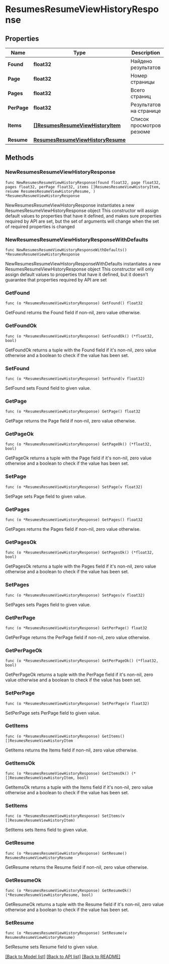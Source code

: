 # ResumesResumeViewHistoryResponse

## Properties

Name | Type | Description | Notes
------------ | ------------- | ------------- | -------------
**Found** | **float32** | Найдено результатов | 
**Page** | **float32** | Номер страницы | 
**Pages** | **float32** | Всего страниц | 
**PerPage** | **float32** | Результатов на странице | 
**Items** | [**[]ResumesResumeViewHistoryItem**](ResumesResumeViewHistoryItem.md) | Список просмотров резюме | 
**Resume** | [**ResumesResumeViewHistoryResume**](ResumesResumeViewHistoryResume.md) |  | 

## Methods

### NewResumesResumeViewHistoryResponse

`func NewResumesResumeViewHistoryResponse(found float32, page float32, pages float32, perPage float32, items []ResumesResumeViewHistoryItem, resume ResumesResumeViewHistoryResume, ) *ResumesResumeViewHistoryResponse`

NewResumesResumeViewHistoryResponse instantiates a new ResumesResumeViewHistoryResponse object
This constructor will assign default values to properties that have it defined,
and makes sure properties required by API are set, but the set of arguments
will change when the set of required properties is changed

### NewResumesResumeViewHistoryResponseWithDefaults

`func NewResumesResumeViewHistoryResponseWithDefaults() *ResumesResumeViewHistoryResponse`

NewResumesResumeViewHistoryResponseWithDefaults instantiates a new ResumesResumeViewHistoryResponse object
This constructor will only assign default values to properties that have it defined,
but it doesn't guarantee that properties required by API are set

### GetFound

`func (o *ResumesResumeViewHistoryResponse) GetFound() float32`

GetFound returns the Found field if non-nil, zero value otherwise.

### GetFoundOk

`func (o *ResumesResumeViewHistoryResponse) GetFoundOk() (*float32, bool)`

GetFoundOk returns a tuple with the Found field if it's non-nil, zero value otherwise
and a boolean to check if the value has been set.

### SetFound

`func (o *ResumesResumeViewHistoryResponse) SetFound(v float32)`

SetFound sets Found field to given value.


### GetPage

`func (o *ResumesResumeViewHistoryResponse) GetPage() float32`

GetPage returns the Page field if non-nil, zero value otherwise.

### GetPageOk

`func (o *ResumesResumeViewHistoryResponse) GetPageOk() (*float32, bool)`

GetPageOk returns a tuple with the Page field if it's non-nil, zero value otherwise
and a boolean to check if the value has been set.

### SetPage

`func (o *ResumesResumeViewHistoryResponse) SetPage(v float32)`

SetPage sets Page field to given value.


### GetPages

`func (o *ResumesResumeViewHistoryResponse) GetPages() float32`

GetPages returns the Pages field if non-nil, zero value otherwise.

### GetPagesOk

`func (o *ResumesResumeViewHistoryResponse) GetPagesOk() (*float32, bool)`

GetPagesOk returns a tuple with the Pages field if it's non-nil, zero value otherwise
and a boolean to check if the value has been set.

### SetPages

`func (o *ResumesResumeViewHistoryResponse) SetPages(v float32)`

SetPages sets Pages field to given value.


### GetPerPage

`func (o *ResumesResumeViewHistoryResponse) GetPerPage() float32`

GetPerPage returns the PerPage field if non-nil, zero value otherwise.

### GetPerPageOk

`func (o *ResumesResumeViewHistoryResponse) GetPerPageOk() (*float32, bool)`

GetPerPageOk returns a tuple with the PerPage field if it's non-nil, zero value otherwise
and a boolean to check if the value has been set.

### SetPerPage

`func (o *ResumesResumeViewHistoryResponse) SetPerPage(v float32)`

SetPerPage sets PerPage field to given value.


### GetItems

`func (o *ResumesResumeViewHistoryResponse) GetItems() []ResumesResumeViewHistoryItem`

GetItems returns the Items field if non-nil, zero value otherwise.

### GetItemsOk

`func (o *ResumesResumeViewHistoryResponse) GetItemsOk() (*[]ResumesResumeViewHistoryItem, bool)`

GetItemsOk returns a tuple with the Items field if it's non-nil, zero value otherwise
and a boolean to check if the value has been set.

### SetItems

`func (o *ResumesResumeViewHistoryResponse) SetItems(v []ResumesResumeViewHistoryItem)`

SetItems sets Items field to given value.


### GetResume

`func (o *ResumesResumeViewHistoryResponse) GetResume() ResumesResumeViewHistoryResume`

GetResume returns the Resume field if non-nil, zero value otherwise.

### GetResumeOk

`func (o *ResumesResumeViewHistoryResponse) GetResumeOk() (*ResumesResumeViewHistoryResume, bool)`

GetResumeOk returns a tuple with the Resume field if it's non-nil, zero value otherwise
and a boolean to check if the value has been set.

### SetResume

`func (o *ResumesResumeViewHistoryResponse) SetResume(v ResumesResumeViewHistoryResume)`

SetResume sets Resume field to given value.



[[Back to Model list]](../README.md#documentation-for-models) [[Back to API list]](../README.md#documentation-for-api-endpoints) [[Back to README]](../README.md)


